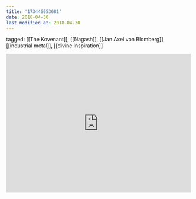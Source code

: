 ```yaml
---
title: '173446053681'
date: 2018-04-30
last_modified_at: 2018-04-30
---
```

tagged: [[The Kovenant]], [[Nagash]], [[Jan Axel von Blomberg]], [[industrial metal]], [[divine inspiration]]
<iframe allow="accelerometer; autoplay; clipboard-write; encrypted-media; gyroscope; picture-in-picture" allowfullscreen="" frameborder="0" height="375" id="youtube_iframe" src="https://www.youtube.com/embed/svwlA5gfbhk?feature=oembed&amp;enablejsapi=1&amp;origin=https://safe.txmblr.com&amp;wmode=opaque" width="500"></iframe>
